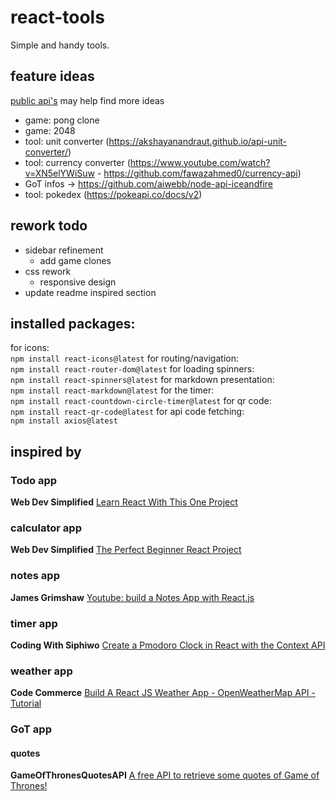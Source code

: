 # react-tools
Simple and handy tools.
## feature ideas
[public api's](https://github.com/public-apis/public-apis) may help find more ideas
- game: pong clone
- game: 2048
- tool: unit converter (https://akshayanandraut.github.io/api-unit-converter/)
- tool: currency converter (https://www.youtube.com/watch?v=XN5elYWiSuw - https://github.com/fawazahmed0/currency-api)
- GoT infos -> https://github.com/aiwebb/node-api-iceandfire
- tool: pokedex (https://pokeapi.co/docs/v2)

## rework todo
- sidebar refinement
  - add game clones
- css rework
  - responsive design
- update readme inspired section
## installed packages:
for icons:<br>
`npm install react-icons@latest`
for routing/navigation:<br>
`npm install react-router-dom@latest`
for loading spinners:<br>
`npm install react-spinners@latest`
for markdown presentation:<br>
`npm install react-markdown@latest`
for the timer:<br>
`npm install react-countdown-circle-timer@latest`
for qr code:<br>
`npm install react-qr-code@latest`
for api code fetching:<br>
`npm install axios@latest`

## inspired by
### Todo app
__Web Dev Simplified__ [Learn React With This One Project](https://youtu.be/Rh3tobg7hEo)
### calculator app
__Web Dev Simplified__ [The Perfect Beginner React Project](https://youtu.be/DgRrrOt0Vr8)
### notes app
__James Grimshaw__ [Youtube: build a Notes App with React.js](https://youtu.be/ulOKYl5sHGk)
### timer app
__Coding With Siphiwo__ [Create a Pmodoro Clock in React with the Context API](https://youtu.be/0PnSEPm2UKY)
### weather app
__Code Commerce__ [Build A React JS Weather App - OpenWeatherMap API - Tutorial](https://youtu.be/UjeXpct3p7M)
### GoT app
#### quotes
__GameOfThronesQuotesAPI__ [A free API to retrieve some quotes of Game of Thrones!](https://gameofthronesquotes.xyz/)